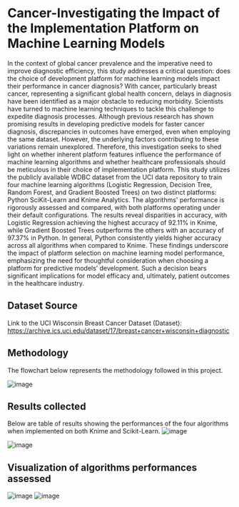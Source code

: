 # Cancer-Investigating the Impact of the Implementation Platform on Machine Learning Models
In the context of global cancer prevalence and the imperative need to improve diagnostic efficiency, this study addresses a critical question: does the choice of development platform for machine learning models impact their performance in cancer diagnosis? 
With cancer, particularly breast cancer, representing a significant global health concern, delays in diagnosis have been identified as a major obstacle to reducing morbidity. 
Scientists have turned to machine learning techniques to tackle this challenge to expedite diagnosis processes.
Although previous research has shown promising results in developing predictive models for faster cancer diagnosis, discrepancies in outcomes have emerged, even when employing the same dataset.
However, the underlying factors contributing to these variations remain unexplored. Therefore, this investigation seeks to shed light on whether inherent platform features influence the performance of 
machine learning algorithms and whether healthcare professionals should be meticulous in their choice of implementation platform.
This study utilizes the publicly available WDBC dataset from the UCI data repository to train four machine learning algorithms (Logistic Regression, Decision Tree, Random Forest, and Gradient Boosted Trees) on two distinct platforms: Python SciKit-Learn and Knime Analytics. 
The algorithms' performance is rigorously assessed and compared, with both platforms operating under their default configurations. 
The results reveal disparities in accuracy, with Logistic Regression achieving the highest accuracy of 92.11% in Knime, while Gradient Boosted Trees outperforms the others with an accuracy of 97.37% in Python. 
In general, Python consistently yields higher accuracy across all algorithms when compared to Knime. 
These findings underscore the impact of platform selection on machine learning model performance, emphasizing the need for thoughtful consideration when choosing a platform for predictive models’ development.
Such a decision bears significant implications for model efficacy and, ultimately, patient outcomes in the healthcare industry.

## Dataset Source
Link to the UCI Wisconsin Breast Cancer Dataset (Dataset):
https://archive.ics.uci.edu/dataset/17/breast+cancer+wisconsin+diagnostic

## Methodology
The flowchart below represents the methodology followed in this project.

![image](https://github.com/ProfDee92/Cancer-3IPMLM/assets/103885055/ec73170f-ea60-4ad2-b824-636d97909488)

## Results collected
Below are table of results showing the performances of the four algorithms when implemented on both Knime and Scikit-Learn. 
![image](https://github.com/ProfDee92/Cancer-3IPMLM/assets/103885055/c0e7de46-dd86-4269-bdd9-d43cb73c4c3f)

![image](https://github.com/ProfDee92/Cancer-3IPMLM/assets/103885055/b5f2e543-0d8d-4397-bb2e-9b7d9b585801)


## Visualization of algorithms performances assessed

![image](https://github.com/ProfDee92/Cancer-3IPMLM/assets/103885055/c289f523-c609-4141-87db-d80122fbd034)
![image](https://github.com/ProfDee92/Cancer-3IPMLM/assets/103885055/91124b11-dffa-4216-9260-92daacb65128)







